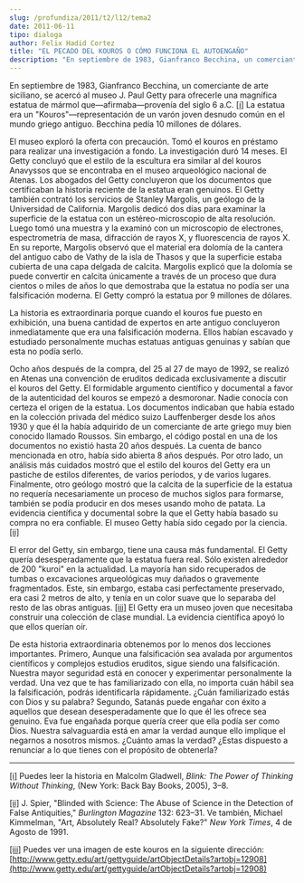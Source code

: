 ```yaml
---
slug: /profundiza/2011/t2/l12/tema2
date: 2011-06-11
tipo: dialoga
author: Felix Hadid Cortez
title: "EL PECADO DEL KOUROS O CÓMO FUNCIONA EL AUTOENGAÑO"
description: "En septiembre de 1983, Gianfranco Becchina, un comerciante de arte siciliano,  se acercó al museo J. Paul Getty para ofrecerle una magnífica estatua de mármol  que—afirmaba—provenía del siglo 6 a.C. La estatua era un  “Kouros”—representación de un varón joven desnudo común en ..."
---
```


En septiembre de 1983, Gianfranco Becchina, un comerciante de arte siciliano, se acercó al museo J. Paul Getty para ofrecerle una magnífica estatua de mármol que—afirmaba—provenía del siglo 6 a.C. [[i]](#_edn1 "") La estatua era un "Kouros"—representación de un varón joven desnudo común en el mundo griego antiguo. Becchina pedía 10 millones de dólares.

El museo exploró la oferta con precaución. Tomó el kouros en préstamo para realizar una investigación a fondo. La investigación duró 14 meses. El Getty concluyó que el estilo de la escultura era similar al del kouros Anavyssos que se encontraba en el museo arqueológico nacional de Atenas. Los abogados del Getty concluyeron que los documentos que certificaban la historia reciente de la estatua eran genuinos. El Getty también contrató los servicios de Stanley Margolis, un geólogo de la Universidad de California. Margolis dedicó dos días para examinar la superficie de la estatua con un estéreo-microscopio de alta resolución. Luego tomó una muestra y la examinó con un microscopio de electrones, espectrometría de masa, difracción de rayos X, y fluorescencia de rayos X. En su reporte, Margolis observó que el material era dolomía de la cantera del antiguo cabo de Vathy de la isla de Thasos y que la superficie estaba cubierta de una capa delgada de calcita. Margolis explicó que la dolomía se puede convertir en calcita únicamente a través de un proceso que dura cientos o miles de años lo que demostraba que la estatua no podía ser una falsificación moderna. El Getty compró la estatua por 9 millones de dólares.

La historia es extraordinaria porque cuando el kouros fue puesto en exhibición, una buena cantidad de expertos en arte antiguo concluyeron inmediatamente que era una falsificación moderna. Ellos habían escavado y estudiado personalmente muchas estatuas antiguas genuinas y sabían que esta no podía serlo.

Ocho años después de la compra, del 25 al 27 de mayo de 1992, se realizó en Atenas una convención de eruditos dedicada exclusivamente a discutir el kouros del Getty. El formidable argumento científico y documental a favor de la autenticidad del kouros se empezó a desmoronar. Nadie conocía con certeza el origen de la estatua. Los documentos indicaban que había estado en la colección privada del médico suizo Lauffenberger desde los años 1930 y que él la había adquirido de un comerciante de arte griego muy bien conocido llamado Roussos. Sin embargo, el código postal en una de los documentos no existió hasta 20 años después. La cuenta de banco mencionada en otro, había sido abierta 8 años después. Por otro lado, un análisis más cuidados mostró que el estilo del kouros del Getty era un pastiche de estilos diferentes, de varios períodos, y de varios lugares. Finalmente, otro geólogo mostró que la calcita de la superficie de la estatua no requería necesariamente un proceso de muchos siglos para formarse, también se podía producir en dos meses usando moho de patata. La evidencia científica y documental sobre la que el Getty había basado su compra no era confiable. El museo Getty había sido cegado por la ciencia. [[ii]](#_edn2 "")

El error del Getty, sin embargo, tiene una causa más fundamental. El Getty quería desesperadamente que la estatua fuera real. Sólo existen alrededor de 200 "kuroi" en la actualidad. La mayoría han sido recuperados de tumbas o excavaciones arqueológicas muy dañados o gravemente fragmentados. Este, sin embargo, estaba casi perfectamente preservado, era casi 2 metros de alto, y tenía en un color suave que lo separaba del resto de las obras antiguas. [[iii]](#_edn3 "") El Getty era un museo joven que necesitaba construir una colección de clase mundial. La evidencia científica apoyó lo que ellos querían oír.

De esta historia extraordinaria obtenemos por lo menos dos lecciones importantes. Primero, Aunque una falsificación sea avalada por argumentos científicos y complejos estudios eruditos, sigue siendo una falsificación. Nuestra mayor seguridad está en conocer y experimentar personalmente la verdad. Una vez que te has familiarizado con ella, no importa cuán hábil sea la falsificación, podrás identificarla rápidamente. ¿Cuán familiarizado estás con Dios y su palabra? Segundo, Satanás puede engañar con éxito a aquellos que desean desesperadamente que lo que él les ofrece sea genuino. Eva fue engañada porque quería creer que ella podía ser como Dios. Nuestra salvaguardia está en amar la verdad aunque ello implique el negarnos a nosotros mismos. ¿Cuánto amas la verdad? ¿Estas dispuesto a renunciar a lo que tienes con el propósito de obtenerla?

* * *

[[i]](#_ednref1 "") Puedes leer la historia en Malcolm Gladwell, _Blink: The Power of Thinking Without Thinking_, (New York: Back Bay Books, 2005), 3–8.

[[ii]](#_ednref2 "") J. Spier, "Blinded with Science: The Abuse of Science in the Detection of False Antiquities," _Burlington Magazine_ 132: 623–31. Ve también, Michael Kimmelman, "Art, Absolutely Real? Absolutely Fake?" _New York Times_, 4 de Agosto de 1991.

[[iii]](#_ednref3 "") Puedes ver una imagen de este kouros en la siguiente dirección: [http://www.getty.edu/art/gettyguide/artObjectDetails?artobj=12908](http://www.getty.edu/art/gettyguide/artObjectDetails?artobj=12908)
